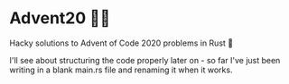 # Advent20 🎅🏻
Hacky solutions to Advent of Code 2020 problems in Rust 🦀

I'll see about structuring the code properly later on - so far I've just been writing in a blank main.rs file and renaming it when it works.
